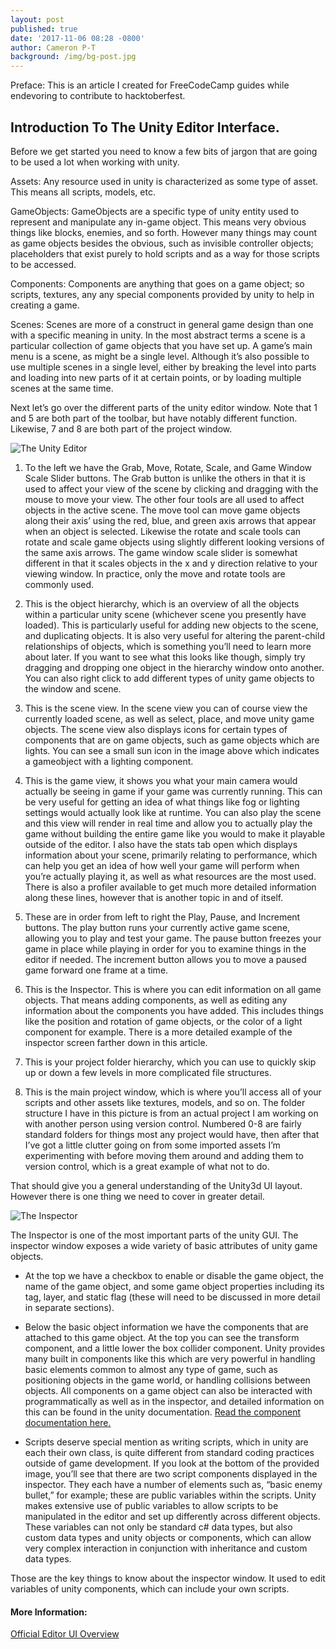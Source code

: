 ```yaml
---
layout: post
published: true
date: '2017-11-06 08:28 -0800'
author: Cameron P-T
background: /img/bg-post.jpg
---
```


Preface: This is an article I created for FreeCodeCamp guides while endevoring to contribute to hacktoberfest.

##  Introduction To The Unity Editor Interface.

Before we get started you need to know a few bits of jargon that are going to be used a lot when working with unity.


Assets: Any resource used in unity is characterized as some type of asset. This means all scripts, models, etc.


GameObjects: GameObjects are a specific type of unity entity used to represent and manipulate any in-game object. This means very obvious things like blocks, enemies, and so forth. However many things may count as game objects besides the obvious, such as invisible controller objects; placeholders that exist purely to hold scripts and as a way for those scripts to be accessed. 


Components: Components are anything that goes on a game object; so scripts, textures, any any special components provided by unity to help in creating a game.


Scenes: Scenes are more of a construct in general game design than one with a specific meaning in unity. In the most abstract terms a scene is a particular collection of game objects that you have set up. A game’s main menu is a scene, as might be a single level. Although it’s also possible to use multiple scenes in a single level, either by breaking the level into parts and loading into new parts of it at certain points, or by loading multiple scenes at the same time.

Next let’s go over the different parts of the unity editor window. Note that 1 and 5 are both part of the toolbar, but have notably different function. Likewise, 7 and 8 are both part of the project window.

![The Unity Editor](https://i.imgur.com/b7YmcQc.png)

1. To the left we have the Grab, Move, Rotate, Scale, and Game Window Scale Slider buttons. The Grab button is unlike the others in that it is used to affect your view of the scene by clicking and dragging with the mouse to move your view. The other four tools are all used to affect objects in the active scene. The move tool can move game objects along their axis’ using the red, blue, and green axis arrows that appear when an object is selected. Likewise the rotate and scale tools can rotate and scale game objects using slightly different looking versions of the same axis arrows. The game window scale slider is somewhat different in that it scales objects in the x and y direction relative to your viewing window. In practice, only the move and rotate tools are commonly used.


2. This is the object hierarchy, which is an overview of all the objects within a particular unity scene (whichever scene you presently have loaded). This is particularly useful for adding new objects to the scene, and duplicating objects. It is also very useful for altering the parent-child relationships of objects, which is something you’ll need to learn more about later. 
	If you want to see what this looks like though, simply try dragging and dropping one object in the hierarchy window onto another. You can also right click to add different types of unity game objects to the window and scene.


3. This is the scene view. In the scene view you can of course view the currently loaded scene, as well as select, place, and move unity game objects. The scene view also displays icons for certain types of components that are on game objects, such as game objects which are lights. You can see a small sun icon in the image above which indicates a gameobject with a lighting component. 


4. This is the game view, it shows you what your main camera would actually be seeing in game if your game was currently running. This can be very useful for getting an idea of what things like fog or lighting settings would actually look like at runtime. You can also play the scene and this view will render in real time and allow you to actually play the game without building the entire game like you would to make it playable outside of the editor. 
	I also have the stats tab open which displays information about your scene, primarily relating to performance, which can help you get an idea of how well your game will perform when you’re actually playing it, as well as what resources are the most used. There is also a profiler available to get much more detailed information along these lines, however that is another topic in and of itself.


5. These are in order from left to right the Play, Pause, and Increment buttons. The play button runs your currently active game scene, allowing you to play and test your game. The pause button freezes your game in place while playing in order for you to examine things in the editor if needed. The increment button allows you to move a paused game forward one frame at a time.


6. This is the Inspector. This is where you can edit information on all game objects. That means adding components, as well as editing any information about the components you have added. This includes things like the position and rotation of game objects, or the color of a light component for example. There is a more detailed example of the inspector screen farther down in this article.


7. This is your project folder hierarchy, which you can use to quickly skip up or down a few levels in more complicated file structures.


8. This is the main project window, which is where you’ll access all of your scripts and other assets like textures, models, and so on. The folder structure I have in this picture is from an actual project I am working on with another person using version control. Numbered 0-8 are fairly standard folders for things most any project would have, then after that I’ve got a little clutter going on from some imported assets I’m experimenting with before moving them around and adding them to version control, which is a great example of what not to do.


That should give you a general understanding of the Unity3d UI layout. However there is one thing we need to cover in greater detail.


![The Inspector](https://i.imgur.com/rtfUBbu.png)

The Inspector is one of the most important parts of the unity GUI. The inspector window exposes a wide variety of basic attributes of unity game objects.

* At the top we have a checkbox to enable or disable the game object, the name of the game object, and some game object properties including its tag, layer, and static flag (these will need to be discussed in more detail in separate sections).


* Below the basic object information we have the components that are attached to this game object. At the top you can see the transform component, and a little lower the box collider component. Unity provides many built in components like this which are very powerful in handling basic elements common to almost any type of game, such as positioning objects in the game world, or handling collisions between objects. All components on a game object can also be interacted with programmatically as well as in the inspector, and detailed information on this can be found in the unity documentation. [Read the component documentation here.](https://docs.unity3d.com/ScriptReference/Component.html)


* Scripts deserve special mention as writing scripts, which in unity are each their own class, is quite different from standard coding practices outside of game development. If you look at the bottom of the provided image, you’ll see that there are two script components displayed in the inspector. They each have a number of elements such as, “basic enemy bullet,” for example; these are public variables within the scripts. Unity makes extensive use of public variables to allow scripts to be manipulated in the editor and set up differently across different objects. These variables can not only be standard c# data types, but also custom data types and unity objects or components, which can allow very complex interaction in conjunction with inheritance and custom data types.

Those are the key things to know about the inspector window. It used to edit variables of unity components, which can include your own scripts.


#### More Information:

[Official Editor UI Overview](https://unity3d.com/learn/tutorials/topics/interface-essentials/interface-overview)
<!-- Please add any articles you think might be helpful to read before writing the article -->
